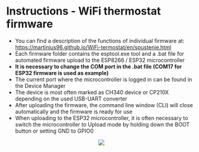 # Instructions - WiFi thermostat firmware
* You can find a description of the functions of individual firmware at: https://martinius96.github.io/WiFi-termostat/en/spustenie.html 
* Each firmware folder contains the esptool.exe tool and a .bat file for automated firmware upload to the ESP8266 / ESP32 microcontroller
* **It is necessary to change the COM port in the .bat file (COM17 for ESP32 firmware is used as example)**
* The current port where the microcontroller is logged in can be found in the Device Manager
* The device is most often marked as CH340 device or CP210X depending on the used USB-UART converter
* After uploading the firmware, the command line window (CLI) will close automatically and the firmware is ready for use
* When uploading to the ESP32 microcontroller, it is often necessary to switch the microcontroller to Upload mode by holding down the BOOT button or setting GND to GPIO0

<p align="center">
  <img src="https://i.imgur.com/M0U6HkC.png" />
</p>
